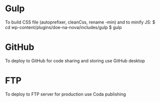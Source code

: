 # Gulp
To build CSS file (autoprefixer, cleanCss, rename -min) and to minify JS:
$ cd wp-content/plugins/doe-na-nova/includes/gulp
$ gulp

# GitHub
To deploy to GitHub for code sharing and storing use GitHub desktop

# FTP
To deploy to FTP server for production use Coda publishing